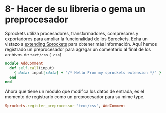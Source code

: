 # 8- Hacer de su libreria o gema un preprocesador

Sprockets utiliza procesadores, transformadores, compresores y exportadores para ampliar la funcionalidad de los Sprockets. Echa un vistazo a [extending Sprockets](https://github.com/rails/sprockets/blob/master/guides/extending_sprockets.md) para obtener más información. Aquí hemos registrado un preprocesador para agregar un comentario al final de los archivos de `text/css` \(`.css`\).

```ruby
module AddComment
  def self.call(input)
    { data: input[:data] + "/* Hello From my sprockets extension */" }
  end
end
```

Ahora que tiene un módulo que modifica los datos de entrada, es el momento de registrarlo como un preprocesador para su mime type.

```ruby
Sprockets.register_preprocessor 'text/css', AddComment
```



